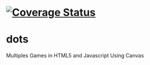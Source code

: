 [![Coverage Status](https://coveralls.io/repos/cajetero/dots/badge.png)](https://coveralls.io/r/cajetero/dots)
====
dots 
====

Multiples Games in HTML5 and Javascript Using Canvas
